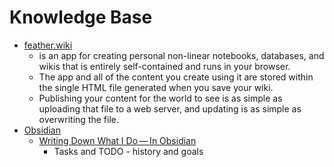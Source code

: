 Knowledge Base
==============

* [feather.wiki](https://feather.wiki/)
    * is an app for creating personal non-linear notebooks, databases, and wikis that is entirely self-contained and runs in your browser. 
    * The app and all of the content you create using it are stored within the single HTML file generated when you save your wiki. 
    * Publishing your content for the world to see is as simple as uploading that file to a web server, and updating is as simple as overwriting the file.
* [Obsidian]()
    * [Writing Down What I Do — In Obsidian](https://v5.chriskrycho.com/journal/writing-down-what-i-do-in-obsidian/)
        * Tasks and TODO - history and goals
